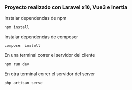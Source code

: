 
### **Proyecto realizado con Laravel x10, Vue3 e Inertia**

Instalar dependencias de npm
```bash
npm install
```

Instalar dependencias de composer
```bash
composer install
```

En una terminal correr el servidor del cliente
```bash
npm run dev
```

En otra terminal correr el servidor del server
```bash
php artisan serve
```
